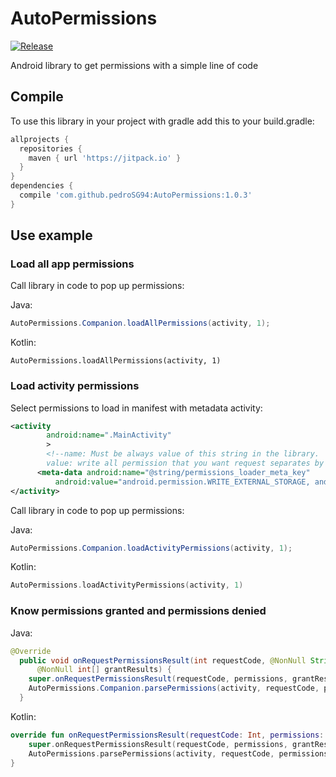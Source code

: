 # AutoPermissions

[![Release](https://jitpack.io/v/pedroSG94/AutoPermissions.svg)](https://jitpack.io/#pedroSG94/AutoPermissions)

Android library to get permissions with a simple line of code

## Compile

To use this library in your project with gradle add this to your build.gradle:

```gradle
allprojects {
  repositories {
    maven { url 'https://jitpack.io' }
  }
}
dependencies {
  compile 'com.github.pedroSG94:AutoPermissions:1.0.3'
}
```

## Use example

### Load all app permissions

Call library in code to pop up permissions:

Java:
```java
AutoPermissions.Companion.loadAllPermissions(activity, 1);
```

Kotlin:
```koltin
AutoPermissions.loadAllPermissions(activity, 1)
```

### Load activity permissions

Select permissions to load in manifest with metadata activity:
```xml
<activity
        android:name=".MainActivity"
        >
        <!--name: Must be always value of this string in the library.
        value: write all permission that you want request separates by ,-->
      <meta-data android:name="@string/permissions_loader_meta_key"
          android:value="android.permission.WRITE_EXTERNAL_STORAGE, android.permission.RECORD_AUDIO"/>
</activity> 
```
Call library in code to pop up permissions:

Java:
```java
AutoPermissions.Companion.loadActivityPermissions(activity, 1);
```

Kotlin:
```kotlin
AutoPermissions.loadActivityPermissions(activity, 1)
```

### Know permissions granted and permissions denied

Java:
```java
@Override
  public void onRequestPermissionsResult(int requestCode, @NonNull String[] permissions,
      @NonNull int[] grantResults) {
    super.onRequestPermissionsResult(requestCode, permissions, grantResults);
    AutoPermissions.Companion.parsePermissions(activity, requestCode, permissions, listener);
  }
```

Kotlin:
```kotlin
override fun onRequestPermissionsResult(requestCode: Int, permissions: Array<String>, grantResults: IntArray) {
    super.onRequestPermissionsResult(requestCode, permissions, grantResults)
    AutoPermissions.parsePermissions(activity, requestCode, permissions, listener)
}
```